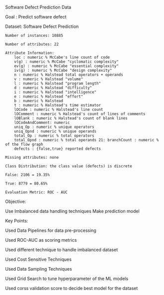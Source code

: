 Software Defect Prediction Data

Goal : Predict software defect

Dataset: Software Defect Prediction 

    Number of instances: 10885

    Number of attributes: 22

    Attribute Information:
        loc : numeric % McCabe's line count of code
        v(g) : numeric % McCabe "cyclomatic complexity"
        ev(g) : numeric % McCabe "essential complexity"
        iv(g) : numeric % McCabe "design complexity"
        n : numeric % Halstead total operators + operands
        v : numeric % Halstead "volume"
        l : numeric % Halstead "program length"
        d : numeric % Halstead "difficulty"
        i : numeric % Halstead "intelligence"
        e : numeric % Halstead "effort"
        b : numeric % Halstead
        t : numeric % Halstead's time estimator
        lOCode : numeric % Halstead's line count
        lOComment : numeric % Halstead's count of lines of comments
        lOBlank : numeric % Halstead's count of blank lines
        lOCodeAndComment: numeric
        uniq_Op : numeric % unique operators
        uniq_Opnd : numeric % unique operands
        total_Op : numeric % total operators
        total_Opnd : numeric % total operands 21: branchCount : numeric % of the flow graph
        defects : {false,true} reported defects

    Missing attributes: none

    Class Distribution: the class value (defects) is discrete

    False: 2106 = 19.35%

    True: 8779 = 80.65%

    Evaluation Metric: ROC - AUC

Objective:

Use Imbalanced data handling techniques
Make prediction model

Key Points:

Used Data Pipelines for data pre-processing

Used ROC-AUC as scoring metrics

Used different technique to handle imbalanced dataset

Used Cost Sensitive Techniques

Used Data Sampling Techniques

Used Grid Search to tune hyperparameter of the ML models

Used corss validation score to decide best model for the dataset
